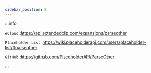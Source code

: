 ```yaml
---
sidebar_position: 8
---
```


:::info

`eCloud` :https://api.extendedclip.com/expansions/parseother

`Placeholder List` :https://wiki.placeholderapi.com/users/placeholder-list/#parseother

`GitHub` :https://github.com/PlaceholderAPI/ParseOther

:::
